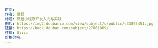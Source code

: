 ```yaml
---
时间: 
作者: 雷磊
标题: 微信小程序开发入门与实践
图片: https://img2.doubanio.com/view/subject/s/public/s33895451.jpg
链接: https://book.douban.com/subject/27661869/
评价: 8★★★★
价格价格:
---
```

